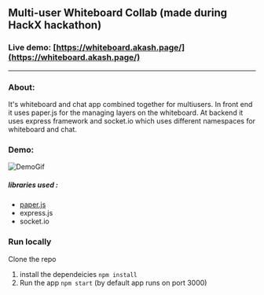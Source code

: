 ## Multi-user Whiteboard Collab (made during HackX hackathon)

### Live demo: [https://whiteboard.akash.page/](https://whiteboard.akash.page/)

---

### About:

It's whiteboard and chat app combined together for multiusers. In front end it uses paper.js for the managing layers on the whiteboard. At backend it uses express framework and socket.io which uses different namespaces for whiteboard and chat.

### Demo:

![DemoGif](/images/demo.gif)

##### libraries used :

-   [paper.js](http://paperjs.org/)
-   express.js
-   socket.io

### Run locally

Clone the repo

1. install the dependeicies `npm install`
2. Run the app `npm start` (by default app runs on port 3000)
